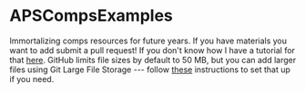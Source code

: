 # APSCompsExamples

Immortalizing comps resources for future years. If you have materials you want to add submit a pull request! If you don't know how I have a tutorial for that [here](https://github.com/kirklong/ASTR_6000_Workshop). GitHub limits file sizes by default to 50 MB, but you can add larger files using Git Large File Storage --- follow [these](https://docs.github.com/en/repositories/working-with-files/managing-large-files/about-large-files-on-github) instructions to set that up if you need.

